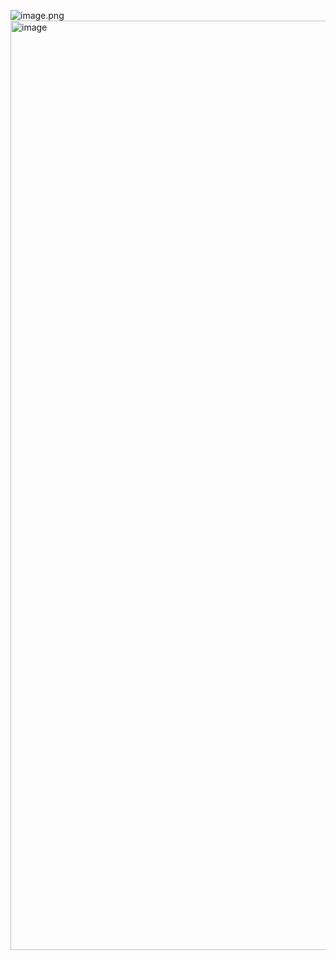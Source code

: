 ![image.png](https://prod-files-secure.s3.us-west-2.amazonaws.com/2a8b735e-7d27-44ee-bdb2-9ceb1b4ad391/6100cb26-76c5-4a02-b0e0-37c764cedfb0/image.png)
<img width="1487" alt="image" src="https://github.com/user-attachments/assets/e054578f-5702-4186-b848-00f2b02609ca" />
